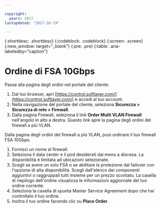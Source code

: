 ```yaml
---

copyright:
  years: 2017
lastupdated: "2017-10-19"

---
```


{:shortdesc: .shortdesc}
{:codeblock: .codeblock}
{:screen: .screen}
{:new_window: target="_blank"}
{:pre: .pre}
{:table: .aria-labeledby="caption"}

# Ordine di FSA 10Gbps

Passa alla pagina degli ordini nel portale del cliente:

1. Dal tuo browser, apri [https://control.softlayer.com/](https://control.softlayer.com/) e accedi al tuo account.
2. Nella navigazione del portale del cliente, seleziona **Sicurezza > Sicurezza di rete > Firewall**.
3. Dalla pagina Firewall, seleziona il link **Order Multi VLAN Firewall** nell'angolo in alto a destra. Questo link apre la pagina degli ordini del firewall a più VLAN.

Dalla pagina degli ordini del firewall a più VLAN, puoi ordinare il tuo firewall FSA 10Gbps.

1. Fornisci un nome al firewall.
2. Seleziona il data center e il pod desiderati dai menu a discesa. La disponibilità è limitata ad ubicazioni selezionate.
3. Scegli se avere un solo FSA o se abilitare la protezione dal failover con l'opzione di alta disponibilità.
Scegli dall'elenco dei componenti aggiuntivi o raggruppali tutti insieme per un prezzo scontato. La casella di riepilogo dell'ordine visualizza le informazioni aggiornate del tuo ordine corrente.
4. Seleziona la casella di spunta Master Service Agreement dopo che hai controllato il tuo ordine.
5. Inoltra il tuo ordine facendo clic su **Place Order**.
